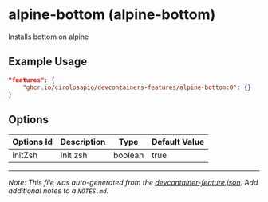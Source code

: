 
# alpine-bottom (alpine-bottom)

Installs bottom on alpine

## Example Usage

```json
"features": {
    "ghcr.io/cirolosapio/devcontainers-features/alpine-bottom:0": {}
}
```

## Options

| Options Id | Description | Type | Default Value |
|-----|-----|-----|-----|
| initZsh | Init zsh | boolean | true |



---

_Note: This file was auto-generated from the [devcontainer-feature.json](https://github.com/cirolosapio/devcontainers-features/blob/main/src/alpine-broot/devcontainer-feature.json).  Add additional notes to a `NOTES.md`._
